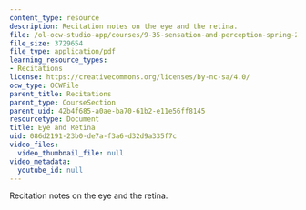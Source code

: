 ```yaml
---
content_type: resource
description: Recitation notes on the eye and the retina.
file: /ol-ocw-studio-app/courses/9-35-sensation-and-perception-spring-2009/086d219123b0de7af3a6d32d9a335f7c_MIT9_35s09_rec02_eye_and_retina.pdf
file_size: 3729654
file_type: application/pdf
learning_resource_types:
- Recitations
license: https://creativecommons.org/licenses/by-nc-sa/4.0/
ocw_type: OCWFile
parent_title: Recitations
parent_type: CourseSection
parent_uid: 42b4f685-a0ae-ba70-61b2-e11e56ff8145
resourcetype: Document
title: Eye and Retina
uid: 086d2191-23b0-de7a-f3a6-d32d9a335f7c
video_files:
  video_thumbnail_file: null
video_metadata:
  youtube_id: null
---
```

Recitation notes on the eye and the retina.